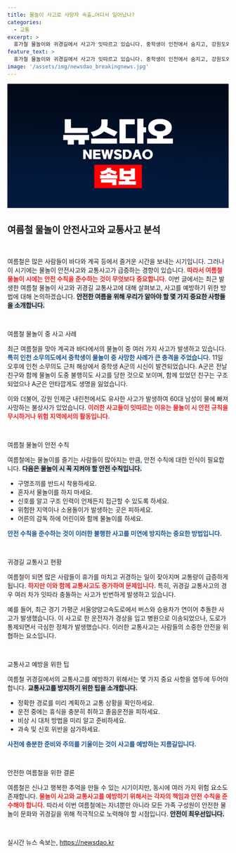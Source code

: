 ```yaml
---
title: 물놀이 사고로 사망자 속출…어디서 일어났나?
categories:
  - 교통
excerpt: >
  휴가철 물놀이와 귀경길에서 사고가 잇따르고 있습니다. 중학생이 인천에서 숨지고, 강원도와 전북 등지에서 물에 빠진 사고로 사망자가 발생했습니다. 주말 동안 교통사고로 인한 극심한 정체도 이어지고 있어, 안전 유의가 필요합니다.
feature_text: >
  휴가철 물놀이와 귀경길에서 사고가 잇따르고 있습니다. 중학생이 인천에서 숨지고, 강원도와 전북 등지에서 물에 빠진 사고로 사망자가 발생했습니다. 주말 동안 교통사고로 인한 극심한 정체도 이어지고 있어, 안전 유의가 필요합니다.
image: '/assets/img/newsdao_breakingnews.jpg'
---
```


<p><img src="/assets/img/newsdao_breakingnews.jpg" alt="koreaapp 속보" /></p>

<h2 data-ke-size="size26">여름철 물놀이 안전사고와 교통사고 분석</h2>

<p data-ke-size="size16">&nbsp;</p>

<p>여름철은 많은 사람들이 바다와 계곡 등에서 즐거운 시간을 보내는 시기입니다. 그러나 이 시기에는 물놀이 안전사고와 교통사고가 급증하는 경향이 있습니다. <b><span style="color: #ee2323;">따라서 여름철 물놀이 시에는 안전 수칙을 준수하는 것이 무엇보다 중요합니다.</span></b> 이번 글에서는 최근 발생한 여름철 물놀이 사고와 귀경길 교통사고에 대해 살펴보고, 사고를 예방하기 위한 방법에 대해 논의하겠습니다. <b><span style="background-color: #21538527;">안전한 여름을 위해 우리가 알아야 할 몇 가지 중요한 사항들을 소개합니다.</span></b></p>

<p data-ke-size="size16">&nbsp;</p>

<p>여름철 물놀이 중 사고 사례</p>

<p>최근 여름철을 맞아 계곡과 바다에서의 물놀이 중 여러 가지 사고가 발생하고 있습니다. <b><span style="color: #1a5490;">특히 인천 소무의도에서 중학생이 물놀이 중 사망한 사례가 큰 충격을 주었습니다.</span></b> 11일 오후에 인천 소무의도 근처 해상에서 중학생 A군의 시신이 발견되었습니다. A군은 전날 친구와 함께 물놀이 도중 불행히도 사고를 당한 것으로 보이며, 함께 있었던 친구는 구조되었으나 A군은 안타깝게도 생명을 잃었습니다.</p>

<p>이와 더불어, 강원 인제군 내린천에서도 유사한 사고가 발생하여 60대 남성이 물에 빠져 사망하는 불상사가 있었습니다. <b><span style="color: #ee2323;">이러한 사고들이 잇따르는 이유는 물놀이 시 안전 규칙을 무시하거나 위험 지역에서의 활동입니다.</span></b></p>

<p data-ke-size="size16">&nbsp;</p>

<p>여름철 물놀이 안전 수칙</p>

<p>여름철에는 물놀이를 즐기는 사람들이 많아지는 만큼, 안전 수칙에 대한 인식이 필요합니다. <b><span style="background-color: #21538527;">다음은 물놀이 시 꼭 지켜야 할 안전 수칙입니다.</span></b> </p>

<ul>
    <li>구명조끼를 반드시 착용하세요.</li>
    <li>혼자서 물놀이를 하지 마세요.</li>
    <li>신호를 알고 구조 인력이 언제든지 접근할 수 있도록 하세요.</li>
    <li>위험한 지역이나 소용돌이가 발생하는 곳은 피하세요.</li>
    <li>어른의 감독 하에 어린이와 함께 물놀이를 하세요.</li>
</ul>

<p><b><span style="color: #1a5490;">안전 수칙을 준수하는 것이 이러한 불행한 사고를 미연에 방지하는 중요한 방법입니다.</span></b></p>

<p data-ke-size="size16">&nbsp;</p>

<p>귀경길 교통사고 현황 </p>

<p>여름철이 되면 많은 사람들이 휴가를 마치고 귀경하는 일이 잦아지며 교통량이 급증하게 됩니다. <b><span style="color: #ee2323;">하지만 이와 함께 교통사고도 증가하여 문제입니다.</span></b> 특히, 귀경길 교통사고의 경우 여러 차가 잇따라 충돌하는 사고가 빈번하게 발생하고 있습니다. </p>

<p>예를 들어, 최근 경기 가평군 서울양양고속도로에서 버스와 승용차가 연이어 추돌한 사고가 발생했습니다. 이 사고로 한 운전자가 경상을 입고 병원으로 이송되었으나, 도로가 통제되면서 극심한 정체가 발생했습니다. 이러한 교통사고는 사람들의 소중한 안전을 위협하는 요소입니다.</p>

<p data-ke-size="size16">&nbsp;</p>

<p>교통사고 예방을 위한 팁</p>

<p>여름철 귀경길에서의 교통사고를 예방하기 위해서는 몇 가지 중요 사항을 염두에 두어야 합니다. <b><span style="background-color: #21538527;">교통사고를 방지하기 위한 팁을 소개합니다.</span></b></p>

<ul>
    <li>정확한 경로를 미리 계획하고 교통 상황을 확인하세요.</li>
    <li>운전 중에는 휴식을 충분히 취하고 졸음운전을 피하세요.</li>
    <li>비상 시 대처 방법을 미리 알고 준비하세요.</li>
    <li>과속 및 신호 위반을 삼가하세요.</li>
</ul>

<p><b><span style="color: #1a5490;">사전에 충분한 준비와 주의를 기울이는 것이 사고를 예방하는 지름길입니다.</span></b></p>

<p data-ke-size="size16">&nbsp;</p>

<p>안전한 여름철을 위한 결론 </p>

<p>여름철은 신나고 행복한 추억을 만들 수 있는 시기이지만, 동시에 여러 가지 위험 요소도 존재합니다. <b><span style="color: #ee2323;">물놀이 사고와 교통사고를 예방하기 위해서는 각자의 책임과 안전 수칙을 준수해야 합니다.</span></b> 따라서 이번 여름철에는 자녀뿐만 아니라 모든 가족 구성원이 안전한 물놀이 문화와 귀경길을 위해 적극적으로 노력해야 할 시점입니다. <b><span style="background-color: #21538527;">안전이 최우선입니다.</span></b> </p>

<p data-ke-size="size16">&nbsp;</p>
실시간 뉴스 속보는, <a href="https://newsdao.kr" rel="dofollow">https://newsdao.kr</a>


